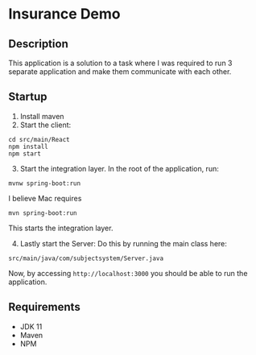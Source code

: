 # Insurance Demo
## Description
This application is a solution to a task where I was required to run 3 separate application and make them communicate with each other.


## Startup
1. Install maven
2. Start the client:
```
cd src/main/React
npm install
npm start
```

3. Start the integration layer.
In the root of the application, run: 
```
mvnw spring-boot:run
```
I believe Mac requires 
```
mvn spring-boot:run
```

This starts the integration layer.

4. Lastly start the Server:
Do this by running the main class here:
```
src/main/java/com/subjectsystem/Server.java
```

Now, by accessing `http://localhost:3000` you should be able to run the application.

## Requirements
- JDK 11
- Maven
- NPM
